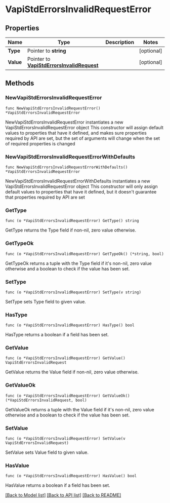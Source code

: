 # VapiStdErrorsInvalidRequestError

## Properties

Name | Type | Description | Notes
------------ | ------------- | ------------- | -------------
**Type** | Pointer to **string** |  | [optional] 
**Value** | Pointer to [**VapiStdErrorsInvalidRequest**](VapiStdErrorsInvalidRequest.md) |  | [optional] 

## Methods

### NewVapiStdErrorsInvalidRequestError

`func NewVapiStdErrorsInvalidRequestError() *VapiStdErrorsInvalidRequestError`

NewVapiStdErrorsInvalidRequestError instantiates a new VapiStdErrorsInvalidRequestError object
This constructor will assign default values to properties that have it defined,
and makes sure properties required by API are set, but the set of arguments
will change when the set of required properties is changed

### NewVapiStdErrorsInvalidRequestErrorWithDefaults

`func NewVapiStdErrorsInvalidRequestErrorWithDefaults() *VapiStdErrorsInvalidRequestError`

NewVapiStdErrorsInvalidRequestErrorWithDefaults instantiates a new VapiStdErrorsInvalidRequestError object
This constructor will only assign default values to properties that have it defined,
but it doesn't guarantee that properties required by API are set

### GetType

`func (o *VapiStdErrorsInvalidRequestError) GetType() string`

GetType returns the Type field if non-nil, zero value otherwise.

### GetTypeOk

`func (o *VapiStdErrorsInvalidRequestError) GetTypeOk() (*string, bool)`

GetTypeOk returns a tuple with the Type field if it's non-nil, zero value otherwise
and a boolean to check if the value has been set.

### SetType

`func (o *VapiStdErrorsInvalidRequestError) SetType(v string)`

SetType sets Type field to given value.

### HasType

`func (o *VapiStdErrorsInvalidRequestError) HasType() bool`

HasType returns a boolean if a field has been set.

### GetValue

`func (o *VapiStdErrorsInvalidRequestError) GetValue() VapiStdErrorsInvalidRequest`

GetValue returns the Value field if non-nil, zero value otherwise.

### GetValueOk

`func (o *VapiStdErrorsInvalidRequestError) GetValueOk() (*VapiStdErrorsInvalidRequest, bool)`

GetValueOk returns a tuple with the Value field if it's non-nil, zero value otherwise
and a boolean to check if the value has been set.

### SetValue

`func (o *VapiStdErrorsInvalidRequestError) SetValue(v VapiStdErrorsInvalidRequest)`

SetValue sets Value field to given value.

### HasValue

`func (o *VapiStdErrorsInvalidRequestError) HasValue() bool`

HasValue returns a boolean if a field has been set.


[[Back to Model list]](../README.md#documentation-for-models) [[Back to API list]](../README.md#documentation-for-api-endpoints) [[Back to README]](../README.md)


